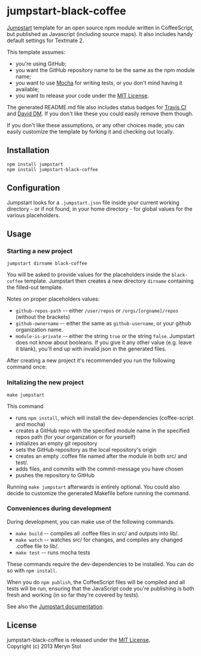 # jumpstart-black-coffee 

[Jumpstart](https://github.com/meryn/jumpstart) template for an open source npm module written in CoffeeScript, but published as Javascript (including source maps). It also includes handy default settings for Textmate 2.

This template assumes:

* you're using GitHub;
* you want the GitHub repository name to be the same as the npm module name;
* you want to use [Mocha](http://visionmedia.github.io/mocha/) for writing tests, or you don't mind having it available;
* you want to release your code under the [MIT License](http://opensource.org/licenses/MIT).

The generated README.md file also includes status badges for [Travis CI](https://travis-ci.org/) and [David DM](https://david-dm.org/). If you don't like these you could easily remove them though.

If you don't like these assumptions, or any other choices made, you can easily customize the template by forking it and checking out locally.

## Installation

```shell
npm install jumpstart
npm install jumpstart-black-coffee
```

## Configuration
Jumpstart looks for a `.jumpstart.json` file inside your current working directory - or if not found, in your home directory - for global values for the various placeholders.

## Usage

### Starting a new project

```
jumpstart dirname black-coffee
```

You will be asked to provide values for the placeholders inside the `black-coffee` template. Jumpstart then creates a new directory `dirname` containing the filled-out template.

Notes on proper placeholders values:

* `github-repos-path` -- either `/user/repos` or `/orgs/[orgname]/repos` (without the brackets)
* `github-ownername` -- either the same as `github-username`, or your github organization name.
* `module-is-private` -- either the string `true` or the string `false`. Jumpstart does not know about booleans. If you give it any other value (e.g. leave it blank), you'll end up with invalid json in the generated files.

After creating a new project it's recommended you run the following command once:

### Initalizing the new project

```
make jumpstart
```

This command

  * runs `npm install`, which will install the dev-dependencies (coffee-script and mocha)
  * creates a GitHub repo with the specified module name in the specified repos path (for your organization or for yourself)
  * initializes an empty git repository
  * sets the GitHub repository as the local repository's origin
  * creates an empty .coffee file named after the module in both src/ and test/.
  * adds files, and commits with the commit-message you have chosen
  * pushes the repository to GitHub

Running `make jumpstart` afterwards is entirely optional. You could also decide to customize the generated Makefile before running the command.

### Conveniences during development

During development, you can make use of the following commands.

  * `make build` -- compiles all .coffee files in src/ and outputs into lib/.
  * `make watch` -- watches src/ for changes, and compiles any changed .coffee file to lib/.
  * `make test` -- runs mocha tests

These commands require the dev-dependencies to be installed. You can do so with `npm install`.

When you do `npm publish`, the CoffeeScript files will be compiled and all tests will be run, ensuring that the JavaScript code you're publishing is both fresh and working (in so far they're covered by tests).

See also the [Jumpstart documentation](https://github.com/meryn/jumpstart).

## License

jumpstart-black-coffee is released under the [MIT License](http://opensource.org/licenses/MIT).  
Copyright (c) 2013 Meryn Stol